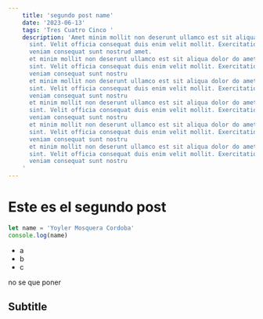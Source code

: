 ```yaml
---
    title: 'segundo post name'
    date: '2023-06-13'
    tags: 'Tres Cuatro Cinco '
    description: 'Amet minim mollit non deserunt ullamco est sit aliqua dolor do amet
      sint. Velit officia consequat duis enim velit mollit. Exercitation
      veniam consequat sunt nostrud amet.
      et minim mollit non deserunt ullamco est sit aliqua dolor do amet
      sint. Velit officia consequat duis enim velit mollit. Exercitation
      veniam consequat sunt nostru
      et minim mollit non deserunt ullamco est sit aliqua dolor do amet
      sint. Velit officia consequat duis enim velit mollit. Exercitation
      veniam consequat sunt nostru
      et minim mollit non deserunt ullamco est sit aliqua dolor do amet
      sint. Velit officia consequat duis enim velit mollit. Exercitation
      veniam consequat sunt nostru
      et minim mollit non deserunt ullamco est sit aliqua dolor do amet
      sint. Velit officia consequat duis enim velit mollit. Exercitation
      veniam consequat sunt nostru
      et minim mollit non deserunt ullamco est sit aliqua dolor do amet
      sint. Velit officia consequat duis enim velit mollit. Exercitation
      veniam consequat sunt nostru
    '
---
```


# Este es el segundo post

```js
let name = 'Yoyler Mosquera Cordoba'
console.log(name)
```

- a
- b
- c

<div>
  no se que poner
</div>


##  Subtitle 


